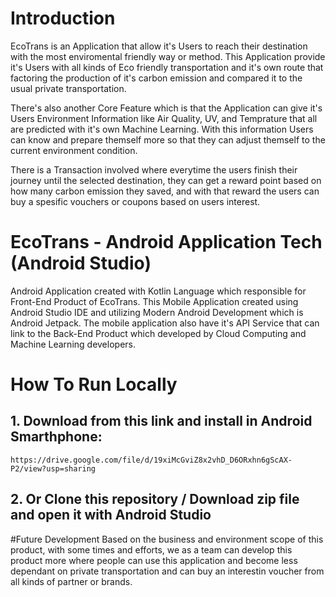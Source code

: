 # Introduction
EcoTrans is an Application that allow it's Users to reach their destination with the most enviromental friendly way or method. This Application provide it's Users with all kinds of Eco friendly transportation and it's own route that factoring the production of it's carbon emission and compared it to the usual private transportation.

There's also another Core Feature which is that the Application can give it's Users Environment Information like Air Quality, UV, and Temprature that all are predicted with it's own Machine Learning. With this information Users can know and prepare themself more so that they can adjust themself to the current environment condition.

There is a Transaction involved where everytime the users finish their journey until the selected destination, they can get a reward point based on how many carbon emission they saved, and with that reward the users can buy a spesific vouchers or coupons based on users interest.

# EcoTrans - Android Application Tech (Android Studio)
Android Application created with Kotlin Language which responsible for Front-End Product of EcoTrans. This Mobile Application created using Android Studio IDE and utilizing Modern Android Development which is Android Jetpack. The mobile application also have it's API Service that can link to the Back-End Product which developed by Cloud Computing and Machine Learning developers.

# How To Run Locally

## 1. Download from this link and install in Android Smarthphone:
```https://drive.google.com/file/d/19xiMcGviZ8x2vhD_D6ORxhn6gScAX-P2/view?usp=sharing```

## 2. Or Clone this repository / Download zip file and open it with Android Studio

#Future Development
Based on the business and environment scope of this product, with some times and efforts, we as a team can develop this product more where people can use this application and become less dependant on private transportation and can buy an interestin voucher from all kinds of partner or brands.
